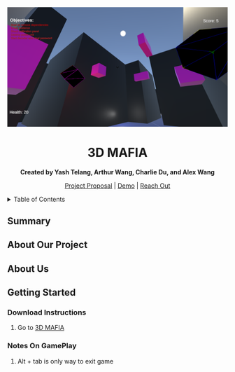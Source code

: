 <div align = "center">
  
  <img src = "images/Run4.png">
  
  <p align = "center">
    <h1>3D MAFIA</h1>
    <p><strong>Created by Yash Telang, Arthur Wang, Charlie Du, and Alex Wang</strong></p>
  </p>
  
  <p align = "center">
    <a href = "https://docs.google.com/document/d/1IUf3dyW1TnD_ucja0UIhg7Jr_0muf89ayezwk0SF0hw/edit?usp=sharing">Project Proposal</a>
    |
    <a href = "https://www.google.com/">Demo</a>
    |
    <a href = "https://www.google.com/">Reach Out</a>
  </p>
</div>

<details>
  <summary>Table of Contents</summary>
  <ol>
    <li><a href = "#summary">Summary</a></li>
    <li><a href = "#about-our-project">About Our Project</a></li>
    <li><a href = "#about-us">About Us</a></li>
    <li>
      <a href = "#getting-started">Getting Started</a>
      <ul>
        <li><a href = "#download-instructions">Download Instructions</a></li>
        <li><a href = "#notes-on-gameplay">Notes On Gameplay</a></li>
      </ul>
    </li>
  </ol>
</details>

<!--- Summary of presentation introduction --->
## Summary

<!--- Technical architecture of project --->
## About Our Project

<!--- Group members and their roles --->
## About Us
<!---
Yash Telang is a current sophomore majoring in Computer Science at the University of Illinois Urbana-Champaign. 

Arthur Telang is a current sophomore majoring in Computer Science at the University of Illinois Urbana-Champaign. Arthur created the map

Charlie Du is a current sophomore majoring in Computer Science at the University of Illinois Urbana-Champaign.

Alex Wang is a current sophomore majoring in Math & Computer Science at the University of Illinois Urbana-Champaign. Alex worked on --->

<!--- Provides reproducible installation and running instructions --->
## Getting Started
### Download Instructions
1. Go to [3D MAFIA](https://drive.google.com/drive/u/1/folders/13qCTqrXj8mvp2V7zyenpdeTcxGncnVcA)

### Notes On GamePlay
1. Alt + tab is only way to exit game
